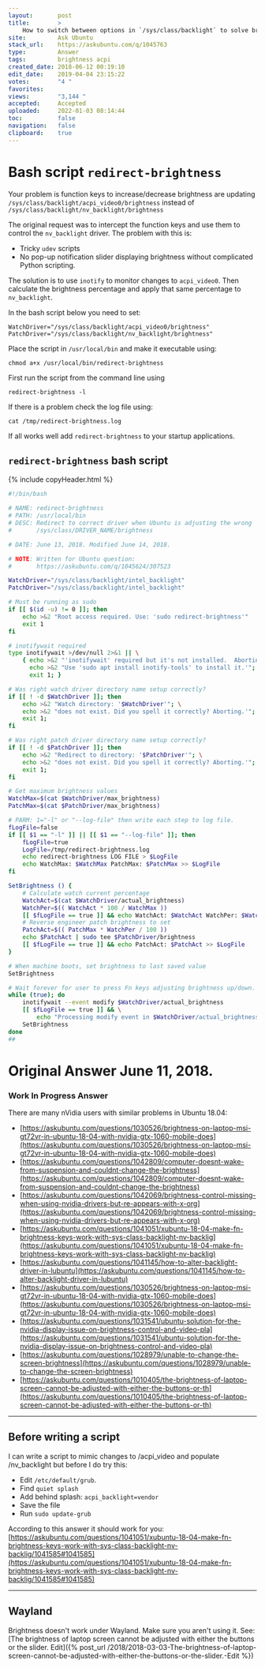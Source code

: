 ```yaml
---
layout:       post
title:        >
    How to switch between options in `∕sys∕class∕backlight` to solve brightness problem?
site:         Ask Ubuntu
stack_url:    https://askubuntu.com/q/1045763
type:         Answer
tags:         brightness acpi
created_date: 2018-06-12 00:19:10
edit_date:    2019-04-04 23:15:22
votes:        "4 "
favorites:    
views:        "3,144 "
accepted:     Accepted
uploaded:     2022-01-03 08:14:44
toc:          false
navigation:   false
clipboard:    true
---
```


# Bash script `redirect-brightness`

Your problem is function keys to increase/decrease brightness are updating `/sys/class/backlight/acpi_video0/brightness` instead of `/sys/class/backlight/nv_backlight/brightness`

The original request was to intercept the function keys and use them to control the `nv_backlight` driver. The problem with this is:

- Tricky `udev` scripts
- No pop-up notification slider displaying brightness without complicated Python scripting.

The solution is to use `inotify` to monitor changes to `acpi_video0`. Then calculate the brightness percentage and apply that same percentage to `nv_backlight`.

In the bash script below you need to set:

``` 
WatchDriver="/sys/class/backlight/acpi_video0/brightness"
PatchDriver="/sys/class/backlight/nv_backlight/brightness"

```

Place the script in `/usr/local/bin` and make it executable using:

``` 
chmod a+x /usr/local/bin/redirect-brightness

```

First run the script from the command line using

``` 
redirect-brightness -l

```

If there is a problem check the log file using:

``` 
cat /tmp/redirect-brightness.log

```

If all works well add `redirect-brightness` to your startup applications.

## `redirect-brightness` bash script



{% include copyHeader.html %}
``` bash
#!/bin/bash

# NAME: redirect-brightness
# PATH: /usr/local/bin
# DESC: Redirect to correct driver when Ubuntu is adjusting the wrong
#       /sys/class/DRIVER_NAME/brightness

# DATE: June 13, 2018. Modified June 14, 2018.

# NOTE: Written for Ubuntu question:
#       https://askubuntu.com/q/1045624/307523

WatchDriver="/sys/class/backlight/intel_backlight"
PatchDriver="/sys/class/backlight/intel_backlight"

# Must be running as sudo
if [[ $(id -u) != 0 ]]; then
    echo >&2 "Root access required. Use: 'sudo redirect-brightness'"
    exit 1
fi

# inotifywait required
type inotifywait >/dev/null 2>&1 || \
    { echo >&2 "'inotifywait' required but it's not installed.  Aborting."; \
      echo >&2 "Use 'sudo apt install inotify-tools' to install it.'"; \
      exit 1; }

# Was right watch driver directory name setup correctly?
if [[ ! -d $WatchDriver ]]; then
    echo >&2 "Watch directory: '$WatchDriver'"; \
    echo >&2 "does not exist. Did you spell it correctly? Aborting.'"; \
    exit 1;
fi

# Was right patch driver directory name setup correctly?
if [[ ! -d $PatchDriver ]]; then
    echo >&2 "Redirect to directory: '$PatchDriver'"; \
    echo >&2 "does not exist. Did you spell it correctly? Aborting.'"; \
    exit 1;
fi

# Get maximum brightness values
WatchMax=$(cat $WatchDriver/max_brightness)
PatchMax=$(cat $PatchDriver/max_brightness)

# PARM: 1="-l" or "--log-file" then write each step to log file.
fLogFile=false
if [[ $1 == "-l" ]] || [[ $1 == "--log-file" ]]; then
    fLogFile=true
    LogFile=/tmp/redirect-brightness.log
    echo redirect-brightness LOG FILE > $LogFile
    echo WatchMax: $WatchMax PatchMax: $PatchMax >> $LogFile
fi

SetBrightness () {
    # Calculate watch current percentage
    WatchAct=$(cat $WatchDriver/actual_brightness)
    WatchPer=$(( WatchAct * 100 / WatchMax ))
    [[ $fLogFile == true ]] && echo WatchAct: $WatchAct WatchPer: $WatchPer >> $LogFile
    # Reverse engineer patch brightness to set
    PatchAct=$(( PatchMax * WatchPer / 100 ))
    echo $PatchAct | sudo tee $PatchDriver/brightness
    [[ $fLogFile == true ]] && echo PatchAct: $PatchAct >> $LogFile
}

# When machine boots, set brightness to last saved value
SetBrightness

# Wait forever for user to press Fn keys adjusting brightness up/down.
while (true); do
    inotifywait --event modify $WatchDriver/actual_brightness
    [[ $fLogFile == true ]] && \
        echo "Processing modify event in $WatchDriver/actual_brightness" >> $LogFile
    SetBrightness
done
## 
```



# Original Answer June 11, 2018.

### Work In Progress Answer

There are many nVidia users with similar problems in Ubuntu 18.04:

- [https://askubuntu.com/questions/1030526/brightness-on-laptop-msi-gt72vr-in-ubuntu-18-04-with-nvidia-gtx-1060-mobile-does](https://askubuntu.com/questions/1030526/brightness-on-laptop-msi-gt72vr-in-ubuntu-18-04-with-nvidia-gtx-1060-mobile-does)
- [https://askubuntu.com/questions/1042809/computer-doesnt-wake-from-suspension-and-couldnt-change-the-brightness](https://askubuntu.com/questions/1042809/computer-doesnt-wake-from-suspension-and-couldnt-change-the-brightness)
- [https://askubuntu.com/questions/1042069/brightness-control-missing-when-using-nvidia-drivers-but-re-appears-with-x-org](https://askubuntu.com/questions/1042069/brightness-control-missing-when-using-nvidia-drivers-but-re-appears-with-x-org)
- [https://askubuntu.com/questions/1041051/xubuntu-18-04-make-fn-brightness-keys-work-with-sys-class-backlight-nv-backlig](https://askubuntu.com/questions/1041051/xubuntu-18-04-make-fn-brightness-keys-work-with-sys-class-backlight-nv-backlig)
- [https://askubuntu.com/questions/1041145/how-to-alter-backlight-driver-in-lubuntu](https://askubuntu.com/questions/1041145/how-to-alter-backlight-driver-in-lubuntu)
- [https://askubuntu.com/questions/1030526/brightness-on-laptop-msi-gt72vr-in-ubuntu-18-04-with-nvidia-gtx-1060-mobile-does](https://askubuntu.com/questions/1030526/brightness-on-laptop-msi-gt72vr-in-ubuntu-18-04-with-nvidia-gtx-1060-mobile-does)
- [https://askubuntu.com/questions/1031541/ubuntu-solution-for-the-nvidia-display-issue-on-brightness-control-and-video-pla](https://askubuntu.com/questions/1031541/ubuntu-solution-for-the-nvidia-display-issue-on-brightness-control-and-video-pla)
- [https://askubuntu.com/questions/1028979/unable-to-change-the-screen-brightness](https://askubuntu.com/questions/1028979/unable-to-change-the-screen-brightness)
- [https://askubuntu.com/questions/1010405/the-brightness-of-laptop-screen-cannot-be-adjusted-with-either-the-buttons-or-th](https://askubuntu.com/questions/1010405/the-brightness-of-laptop-screen-cannot-be-adjusted-with-either-the-buttons-or-th)

----------


## Before writing a script

I can write a script to mimic changes to /acpi_video and populate /nv_backlight but before I do try this:

- Edit `/etc/default/grub`.
- Find `quiet splash`
- Add behind splash: `acpi_backlight=vendor`
- Save the file
- Run `sudo update-grub`

According to this answer it should work for you: [https://askubuntu.com/questions/1041051/xubuntu-18-04-make-fn-brightness-keys-work-with-sys-class-backlight-nv-backlig/1041585#1041585](https://askubuntu.com/questions/1041051/xubuntu-18-04-make-fn-brightness-keys-work-with-sys-class-backlight-nv-backlig/1041585#1041585)


----------

## Wayland

Brightness doesn't work under Wayland. Make sure you aren't using it. See: [The brightness of laptop screen cannot be adjusted with either the buttons or the slider. Edit]({% post_url /2018/2018-03-03-The-brightness-of-laptop-screen-cannot-be-adjusted-with-either-the-buttons-or-the-slider.-Edit %})

